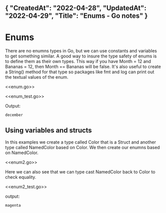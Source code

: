 {
"CreatedAt": "2022-04-28",
"UpdatedAt": "2022-04-29",
"Title": "Enums - Go notes"
}
---
# Enums
There are no enumns types in Go, but we can use constants and variables to get something similar. A good way to insure the type safety of enums is to define them as their own types.
This way if you have Month = 12 and Bananas = 12, then Month == Bananas will be false.
It's also useful to create a String() method for that type so packages like fmt and log
can print out the textual values of the enum.


<<enum.go>>

<<enum_test.go>>

Output:
```
december
```

## Using variables and structs
In this examples we create a type called Color that is a Struct and another type called NamedColor based on Color. 
We then create our enumns based on NamedColor.

<<enum2.go>>

Here we can also see that we can type cast NamedColor back to Color to check equality.

<<enum2_test.go>>

output:
```
magenta
```